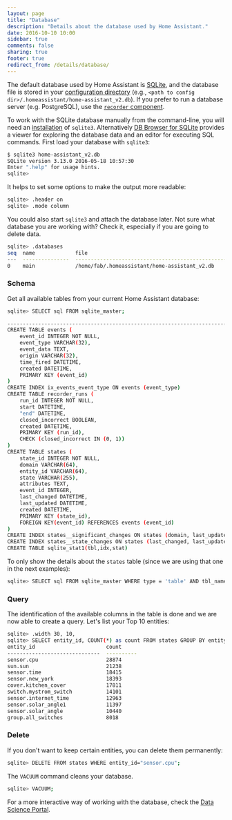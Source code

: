 ```yaml
---
layout: page
title: "Database"
description: "Details about the database used by Home Assistant."
date: 2016-10-10 10:00
sidebar: true
comments: false
sharing: true
footer: true
redirect_from: /details/database/
---
```


The default database used by Home Assistant is [SQLite](https://www.sqlite.org/), and the database file is stored in your [configuration directory](/getting-started/configuration/) (e.g., `<path to config dir>/.homeassistant/home-assistant_v2.db`). If you prefer to run a database server (e.g. PostgreSQL), use the [`recorder` component](/components/recorder/).

To work with the SQLite database manually from the command-line, you will need an [installation](http://www.sqlitetutorial.net/download-install-sqlite/) of `sqlite3`. Alternatively [DB Browser for SQLite](http://sqlitebrowser.org/) provides a viewer for exploring the database data and an editor for executing SQL commands.
First load your database with `sqlite3`:

```bash
$ sqlite3 home-assistant_v2.db
SQLite version 3.13.0 2016-05-18 10:57:30
Enter ".help" for usage hints.
sqlite>
```

It helps to set some options to make the output more readable:

```bash
sqlite> .header on
sqlite> .mode column
```

You could also start `sqlite3` and attach the database later. Not sure what database you are working with? Check it, especially if you are going to delete data.

```bash
sqlite> .databases
seq  name             file
---  ---------------  ----------------------------------------------------------
0    main             /home/fab/.homeassistant/home-assistant_v2.db
```

### Schema

Get all available tables from your current Home Assistant database:

```bash
sqlite> SELECT sql FROM sqlite_master;

-------------------------------------------------------------------------------------
CREATE TABLE events (
	event_id INTEGER NOT NULL,
	event_type VARCHAR(32),
	event_data TEXT,
	origin VARCHAR(32),
	time_fired DATETIME,
	created DATETIME,
	PRIMARY KEY (event_id)
)
CREATE INDEX ix_events_event_type ON events (event_type)
CREATE TABLE recorder_runs (
	run_id INTEGER NOT NULL,
	start DATETIME,
	"end" DATETIME,
	closed_incorrect BOOLEAN,
	created DATETIME,
	PRIMARY KEY (run_id),
	CHECK (closed_incorrect IN (0, 1))
)
CREATE TABLE states (
	state_id INTEGER NOT NULL,
	domain VARCHAR(64),
	entity_id VARCHAR(64),
	state VARCHAR(255),
	attributes TEXT,
	event_id INTEGER,
	last_changed DATETIME,
	last_updated DATETIME,
	created DATETIME,
	PRIMARY KEY (state_id),
	FOREIGN KEY(event_id) REFERENCES events (event_id)
)
CREATE INDEX states__significant_changes ON states (domain, last_updated, entity_id)
CREATE INDEX states__state_changes ON states (last_changed, last_updated, entity_id)
CREATE TABLE sqlite_stat1(tbl,idx,stat)
```

To only show the details about the `states` table (since we are using that one in the next examples):

```bash
sqlite> SELECT sql FROM sqlite_master WHERE type = 'table' AND tbl_name = 'states';
```

### Query

The identification of the available columns in the table is done and we are now able to create a query. Let's list your Top 10 entities:

```bash
sqlite> .width 30, 10,
sqlite> SELECT entity_id, COUNT(*) as count FROM states GROUP BY entity_id ORDER BY count DESC LIMIT 10;
entity_id                       count
------------------------------  ----------
sensor.cpu                      28874
sun.sun                         21238
sensor.time                     18415
sensor.new_york                 18393
cover.kitchen_cover             17811
switch.mystrom_switch           14101
sensor.internet_time            12963
sensor.solar_angle1             11397
sensor.solar_angle              10440
group.all_switches              8018
```

### Delete

If you don't want to keep certain entities, you can delete them permanently:

```bash
sqlite> DELETE FROM states WHERE entity_id="sensor.cpu";
```

The `VACUUM` command cleans your database.

```bash
sqlite> VACUUM;
```

For a more interactive way of working with the database, check the [Data Science Portal](https://data.home-assistant.io/).
